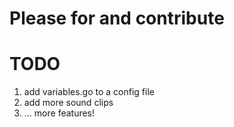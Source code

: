 # Please for and contribute

# TODO
1. add variables.go to a config file
2. add more sound clips
3. ... more features!

